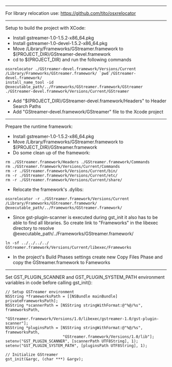 ----------

For library relocation use:
https://github.com/tito/osxrelocator

----------

Setup to build the project with XCode:

- Install gstreamer-1.0-1.5.2-x86_64.pkg
- Install gstreamer-1.0-devel-1.5.2-x86_64.pkg
- Move /Library/Frameworks/GStreamer.framework to $(PROJECT_DIR)/GStreamer-devel.framework
- cd to $(PROJECT_DIR) and run the following commands
```
osxrelocator ./GStreamer-devel.framework/Versions/Current /Library/Frameworks/GStreamer.framework/ `pwd`/GStreamer-devel.framework/
install_name_tool -id @executable_path/../Frameworks/GStreamer.framework/GStreamer ./GStreamer-devel.framework/Versions/Current/GStreamer
```
- Add "$(PROJECT_DIR)/GStreamer-devel.framework/Headers" to Header Search Paths
- Add "GStreamer-devel.framework/GStreamer" file to the Xcode project

----------

Prepare the runtime framework:

- Install gstreamer-1.0-1.5.2-x86_64.pkg
- Move /Library/Frameworks/GStreamer.framework to $(PROJECT_DIR)/GStreamer.framework
- Do some clean up of the framework:
```
rm ./GStreamer.framework/Headers ./GStreamer.framework/Commands
rm ./GStreamer.framework/Versions/Current/Commands
rm -r ./GStreamer.framework/Versions/Current/bin/
rm -r ./GStreamer.framework/Versions/Current/etc/
rm -r ./GStreamer.framework/Versions/Current/share/
```
- Relocate the framework's .dylibs:
```
osxrelocator -r ./GStreamer.framework/Versions/Current /Library/Frameworks/GStreamer.framework/ @executable_path/../Frameworks/GStreamer.framework/
```
- Since gst-plugin-scanner is executed during gst_init it also has to be able to find all libraries.
So create link to "Frameworks" in the libexec directory to resolve @executable_path/../Frameworks/GStreamer.framework/
```
ln -sf ../../../../ GStreamer.framework/Versions/Current/libexec/Frameworks
```
- In the project's Build Phases settings create new Copy Files Phase and copy the GStreamer.framework to Fameworks

----------

Set GST_PLUGIN_SCANNER and GST_PLUGIN_SYSTEM_PATH environment variables in code before calling gst_init():

    // Setup GSTreamer environment
    NSString *frameworksPath = [[NSBundle mainBundle] privateFrameworksPath];
    NSString *scannerPath = [NSString stringWithFormat:@"%@/%s", frameworksPath,
                             "GStreamer.framework/Versions/1.0/libexec/gstreamer-1.0/gst-plugin-scanner"];
    NSString *pluginsPath = [NSString stringWithFormat:@"%@/%s", frameworksPath,
                             "GStreamer.framework/Versions/1.0/lib"];
    setenv("GST_PLUGIN_SCANNER", [scannerPath UTF8String], 1);
    setenv("GST_PLUGIN_SYSTEM_PATH", [pluginsPath UTF8String], 1);

    // Initialize GStreamer
    gst_init(&argc, (char ***) &argv);
